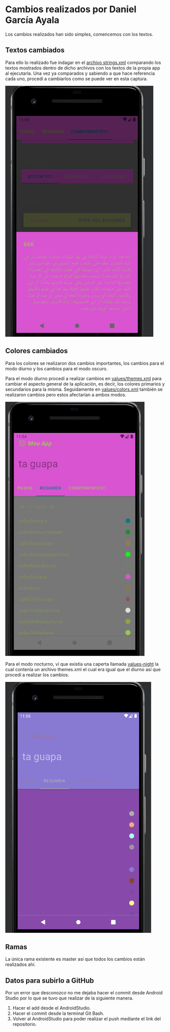 # Cambios realizados por Daniel García Ayala
Los cambios realizados han sido simples, comencemos con los textos.

## Textos cambiados
Para ello lo realizado fue indagar en el [archivo strings.xml](https://github.com/fregonaespanola/MaterialThemeBuilder/blob/master/app/src/main/res/values/strings.xml) comparando los textos mostrados 
dentro de dicho archivos con los textos de la propia app al ejecutarla. Una vez ya comparados y sabiendo
a que hace referencia cada uno, procedí a cambiarlos como se puede ver en esta captura.

![IMAGEN DE TEXTOS](./img/2.PNG)

## Colores cambiados
Para los colores se realizaron dos cambios importantes, los cambios para el modo diurno y los cambios para el
modo oscuro.

Para el modo diurno procedí a realizar cambios en [values/themes.xml](https://github.com/fregonaespanola/MaterialThemeBuilder/blob/master/app/src/main/res/values/themes.xml) para cambiar el aspecto general de la aplicación,
es decir, los colores primarios y secundarios para la misma.
Seguidamente en [values/colors.xml](https://github.com/fregonaespanola/MaterialThemeBuilder/blob/master/app/src/main/res/values/colors.xml) también se realizaron cambios pero estos afectarían a ambos modos.

![IMAGEN DE COLORES DIURNOS](./img/3.PNG)

Para el modo nocturno, ví que existía una caperta llamada [values-night](./app/src/main/res/values-night/themes.xml) la cual contenía un archivo themes.xml el cual
era igual que el diurno así que procedí a realizar los cambios.

![IMAGEN DE COLORES NOCTURNOS](./img/4.PNG)

## Ramas

La única rama existente es master así que todos los cambios están realizados ahí.

## Datos para subirlo a GitHub

Por un error que desconozco no me dejaba hacer el commit desde Android Studio por lo que se tuvo que realizar
de la siguiente manera.

1. Hacer el add desde el AndroidStudio.
2. Hacer el commit desde la terminal Git Bash.
3. Volver al AndroidStudio para poder realizar el push mediante el link del repositorio.